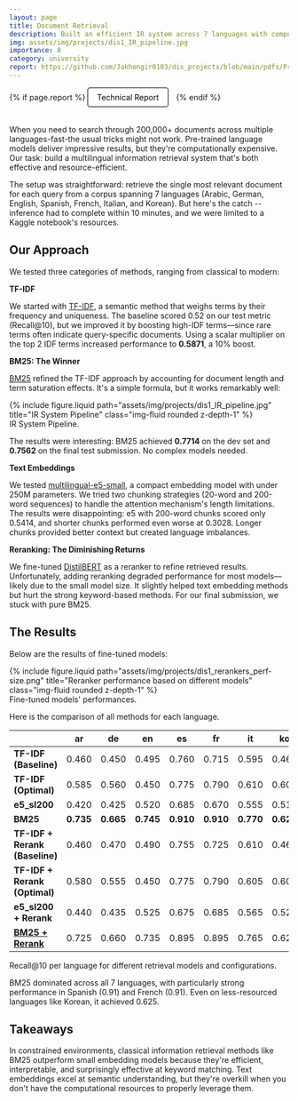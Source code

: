 ```yaml
---
layout: page
title: Document Retrieval
description: Built an efficient IR system across 7 languages with computational limits
img: assets/img/projects/dis1_IR_pipeline.jpg
importance: 8
category: university
report: https://github.com/Jakhongir0103/dis_projects/blob/main/pdfs/Project_1_Document_Retrieval.pdf
---
```


<!-- Project Links/Buttons -->
<div class="links" style="margin-bottom: 2rem;">
  {% if page.report %}
    <a href="{{ page.report }}" class="btn btn-primary btn-sm" role="button" target="_blank" style="background-color: white !important; border: 1px solid black !important; color: black !important; padding: 8px 16px; border-radius: 4px; text-decoration: none; display: inline-block; margin-right: 10px; box-shadow: 0 2px 4px rgba(0,0,0,0.1);">
      <i class="fas fa-file-pdf"></i> Technical Report
    </a>
  {% endif %}
</div>

When you need to search through 200,000+ documents across multiple languages-fast-the usual tricks might not work. Pre-trained language models deliver impressive results, but they're computationally expensive. Our task: build a multilingual information retrieval system that's both effective and resource-efficient.

The setup was straightforward: retrieve the single most relevant document for each query from a corpus spanning 7 languages (Arabic, German, English, Spanish, French, Italian, and Korean). But here's the catch -- inference had to complete within 10 minutes, and we were limited to a Kaggle notebook's resources.

## Our Approach

We tested three categories of methods, ranging from classical to modern:

**TF-IDF**

We started with [TF-IDF](https://en.wikipedia.org/wiki/Tf%E2%80%93idf), a semantic method that weighs terms by their frequency and uniqueness. The baseline scored 0.52 on our test metric (Recall@10), but we improved it by boosting high-IDF terms—since rare terms often indicate query-specific documents. Using a scalar multiplier on the top 2 IDF terms increased performance to **0.5871**, a 10% boost.

**BM25: The Winner**

[BM25](https://en.wikipedia.org/wiki/Okapi_BM25) refined the TF-IDF approach by accounting for document length and term saturation effects. It's a simple formula, but it works remarkably well:

<div class="row justify-content-sm-center">
    <div class="col-sm-10 mt-3 mt-md-0">
        {% include figure.liquid path="assets/img/projects/dis1_IR_pipeline.jpg" title="IR System Pipeline" class="img-fluid rounded z-depth-1" %}
    </div>
</div>
<div class="caption">
    IR System Pipeline.
</div>

The results were interesting: BM25 achieved **0.7714** on the dev set and **0.7562** on the final test submission. No complex models needed.

**Text Embeddings**

We tested [multilingual-e5-small](https://huggingface.co/intfloat/multilingual-e5-small), a compact embedding model with under 250M parameters. We tried two chunking strategies (20-word and 200-word sequences) to handle the attention mechanism's length limitations. The results were disappointing: e5 with 200-word chunks scored only 0.5414, and shorter chunks performed even worse at 0.3028. Longer chunks provided better context but created language imbalances.

**Reranking: The Diminishing Returns**

We fine-tuned [DistilBERT](https://huggingface.co/distilbert/distilbert-base-uncased) as a reranker to refine retrieved results. Unfortunately, adding reranking degraded performance for most models—likely due to the small model size. It slightly helped text embedding methods but hurt the strong keyword-based methods. For our final submission, we stuck with pure BM25.

## The Results

Below are the results of fine-tuned models:

<div class="row justify-content-sm-center">
    <div class="col-sm-10 mt-3 mt-md-0">
        {% include figure.liquid path="assets/img/projects/dis1_rerankers_perf-size.png" title="Reranker performance based on different models" class="img-fluid rounded z-depth-1" %}
    </div>
</div>
<div class="caption">
    Fine-tuned models' performances.
</div>

Here is the comparison of all methods for each language.

<table
data-toggle="table"
class="table table-bordered table-hover text-center align-middle"
>
  <thead class="table-light">
    <tr>
      <th></th>
      <th>ar</th>
      <th>de</th>
      <th>en</th>
      <th>es</th>
      <th>fr</th>
      <th>it</th>
      <th>ko</th>
    </tr>
  </thead>
  <tbody>
    <tr>
      <td><strong>TF-IDF (Baseline)</strong></td>
      <td>0.460</td>
      <td>0.450</td>
      <td>0.495</td>
      <td>0.760</td>
      <td>0.715</td>
      <td>0.595</td>
      <td>0.465</td>
    </tr>
    <tr>
      <td><strong>TF-IDF (Optimal)</strong></td>
      <td>0.585</td>
      <td>0.560</td>
      <td>0.450</td>
      <td>0.775</td>
      <td>0.790</td>
      <td>0.610</td>
      <td>0.605</td>
    </tr>
    <tr>
      <td><strong>e5_sl200</strong></td>
      <td>0.420</td>
      <td>0.425</td>
      <td>0.520</td>
      <td>0.685</td>
      <td>0.670</td>
      <td>0.555</td>
      <td>0.515</td>
    </tr>
    <tr>
      <td><strong>BM25</strong></td>
      <td><strong>0.735</strong></td>
      <td><strong>0.665</strong></td>
      <td><strong>0.745</strong></td>
      <td><strong>0.910</strong></td>
      <td><strong>0.910</strong></td>
      <td><strong>0.770</strong></td>
      <td><strong>0.625</strong></td>
    </tr>
    <tr>
      <td><strong>TF-IDF + Rerank (Baseline)</strong></td>
      <td>0.460</td>
      <td>0.470</td>
      <td>0.490</td>
      <td>0.755</td>
      <td>0.725</td>
      <td>0.610</td>
      <td>0.460</td>
    </tr>
    <tr>
      <td><strong>TF-IDF + Rerank (Optimal)</strong></td>
      <td>0.580</td>
      <td>0.555</td>
      <td>0.450</td>
      <td>0.775</td>
      <td>0.790</td>
      <td>0.605</td>
      <td>0.600</td>
    </tr>
    <tr>
      <td><strong>e5_sl200 + Rerank</strong></td>
      <td>0.440</td>
      <td>0.435</td>
      <td>0.525</td>
      <td>0.675</td>
      <td>0.685</td>
      <td>0.565</td>
      <td>0.520</td>
    </tr>
    <tr>
      <td><u><strong>BM25 + Rerank</strong></u></td>
      <td>0.725</td>
      <td>0.660</td>
      <td>0.735</td>
      <td>0.895</td>
      <td>0.895</td>
      <td>0.765</td>
      <td>0.620</td>
    </tr>
  </tbody>
</table>

<div class="caption">
    Recall@10 per language for different retrieval models and configurations.
</div>

BM25 dominated across all 7 languages, with particularly strong performance in Spanish (0.91) and French (0.91). Even on less-resourced languages like Korean, it achieved 0.625.

## Takeaways

In constrained environments, classical information retrieval methods like BM25 outperform small embedding models because they're efficient, interpretable, and surprisingly effective at keyword matching. Text embeddings excel at semantic understanding, but they're overkill when you don't have the computational resources to properly leverage them.